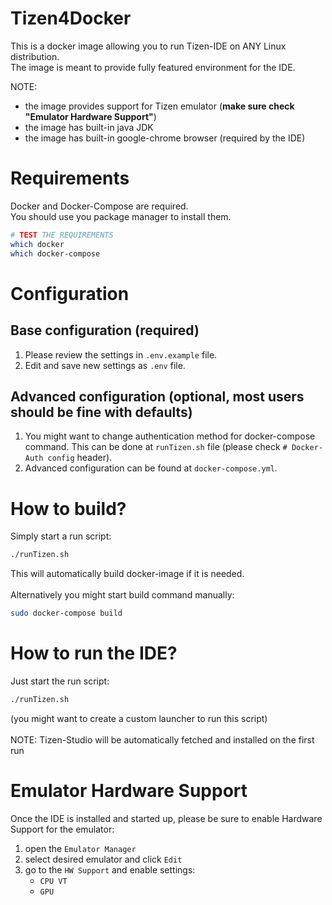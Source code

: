 Tizen4Docker
===========
This is a docker image allowing you to run Tizen-IDE on ANY Linux distribution. \
The image is meant to provide fully featured environment for the IDE. 

NOTE: 
- the image provides support for Tizen emulator (**make sure check "Emulator Hardware Support"**)
- the image has built-in java JDK
- the image has built-in google-chrome browser (required by the IDE)

# Requirements
Docker and Docker-Compose are required. \
You should use you package manager to install them. 
```bash
# TEST THE REQUIREMENTS
which docker
which docker-compose
```

# Configuration
## Base configuration (required)
1. Please review the settings in `.env.example` file.
2. Edit and save new settings as `.env` file. 

## Advanced configuration (optional, most users should be fine with defaults)
1. You might want to change authentication method for docker-compose command. This can be done at `runTizen.sh` file (please check `# Docker-Auth config` header). 
2. Advanced configuration can be found at `docker-compose.yml`.

# How to build?  
Simply start a run script: 
```bash
./runTizen.sh
```
This will automatically build docker-image if it is needed. \
\
Alternatively you might start build command manually:
```bash
sudo docker-compose build
```

# How to run the IDE?
Just start the run script:
```bash
./runTizen.sh
```
(you might want to create a custom launcher to run this script)\
\
NOTE: Tizen-Studio will be automatically fetched and installed on the first run

# Emulator Hardware Support
Once the IDE is installed and started up, please be sure to enable Hardware Support for the emulator: 
1. open the `Emulator Manager`
2. select desired emulator and click `Edit`
3. go to the `HW Support` and enable settings: 
    * `CPU VT`
    * `GPU`
